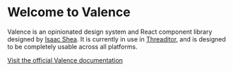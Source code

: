 # Welcome to Valence
Valence is an opinionated design system and React component library designed by [Isaac Shea](https://isaacshea.com/). It is currently in use in [Threaditor](https://threaditor.net/), and is designed to be completely usable across all platforms.

[Visit the official Valence documentation](https://valence.isaacshea.com/)